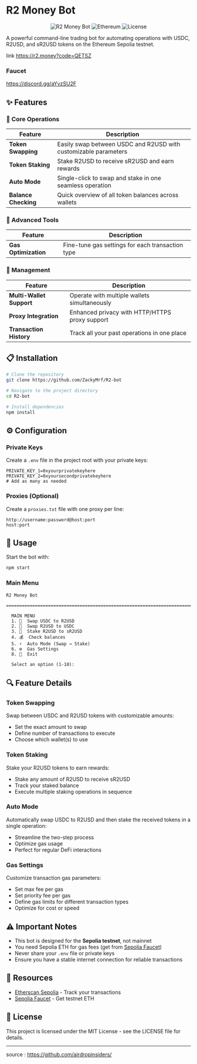 # R2 Money Bot

<div align="center">
  
![R2 Money Bot](https://img.shields.io/badge/R2%20Money%20Bot-v1.0.0-blue)
![Ethereum](https://img.shields.io/badge/Network-Sepolia-brightgreen)
![License](https://img.shields.io/badge/License-MIT-yellow)

</div>

A powerful command-line trading bot for automating operations with USDC, R2USD, and sR2USD tokens on the Ethereum Sepolia testnet.

link 
https://r2.money?code=QETSZ

### Faucet 
https://discord.gg/aYvzSU2F

## ✨ Features

### 🚀 Core Operations
| Feature | Description |
|---------|-------------|
| **Token Swapping** | Easily swap between USDC and R2USD with customizable parameters |
| **Token Staking** | Stake R2USD to receive sR2USD and earn rewards |
| **Auto Mode** | Single-click to swap and stake in one seamless operation |
| **Balance Checking** | Quick overview of all token balances across wallets |

### 🔧 Advanced Tools
| Feature | Description |
|---------|-------------|
| **Gas Optimization** | Fine-tune gas settings for each transaction type |

### 💼 Management
| Feature | Description |
|---------|-------------|
| **Multi-Wallet Support** | Operate with multiple wallets simultaneously |
| **Proxy Integration** | Enhanced privacy with HTTP/HTTPS proxy support |
| **Transaction History** | Track all your past operations in one place |

## 📋 Installation

```bash
# Clone the repository
git clone https://github.com/ZackyMrf/R2-bot

# Navigate to the project directory
cd R2-bot

# Install dependencies
npm install
```

## ⚙️ Configuration

### Private Keys

Create a `.env` file in the project root with your private keys:

```
PRIVATE_KEY_1=0xyourprivatekeyhere
PRIVATE_KEY_2=0xyoursecondprivatekeyhere
# Add as many as needed
```

### Proxies (Optional)

Create a `proxies.txt` file with one proxy per line:

```
http://username:password@host:port
host:port
```

## 🚀 Usage

Start the bot with:

```bash
npm start
```

### Main Menu

```
R2 Money Bot

=======================================================================

  MAIN MENU
  1. 🔄  Swap USDC to R2USD
  2. 🔄  Swap R2USD to USDC
  3. 📌  Stake R2USD to sR2USD
  4. 💰  Check balances
  5. ⚡  Auto Mode (Swap → Stake)
  6. ⚙️  Gas Settings
  8. 🚪  Exit

  Select an option (1-10):
```

## 🔍 Feature Details

### Token Swapping
Swap between USDC and R2USD tokens with customizable amounts:
- Set the exact amount to swap
- Define number of transactions to execute
- Choose which wallet(s) to use

### Token Staking
Stake your R2USD tokens to earn rewards:
- Stake any amount of R2USD to receive sR2USD
- Track your staked balance
- Execute multiple staking operations in sequence

### Auto Mode
Automatically swap USDC to R2USD and then stake the received tokens in a single operation:
- Streamline the two-step process
- Optimize gas usage
- Perfect for regular DeFi interactions

### Gas Settings
Customize transaction gas parameters:
- Set max fee per gas
- Set priority fee per gas
- Define gas limits for different transaction types
- Optimize for cost or speed

## ⚠️ Important Notes

- This bot is designed for the **Sepolia testnet**, not mainnet
- You need Sepolia ETH for gas fees (get from [Sepolia Faucet](https://sepoliafaucet.com/))
- Never share your `.env` file or private keys
- Ensure you have a stable internet connection for reliable transactions

## 🔗 Resources

- [Etherscan Sepolia](https://sepolia.etherscan.io/) - Track your transactions
- [Sepolia Faucet](https://sepoliafaucet.com/) - Get testnet ETH

## 📄 License

This project is licensed under the MIT License - see the LICENSE file for details.

---

source : https://github.com/airdropinsiders/

